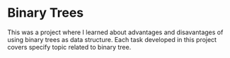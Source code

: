 # Binary Trees

This was a project where I learned about advantages and disavantages of using binary trees as data structure. Each task developed in this project covers specify topic related to binary tree.

